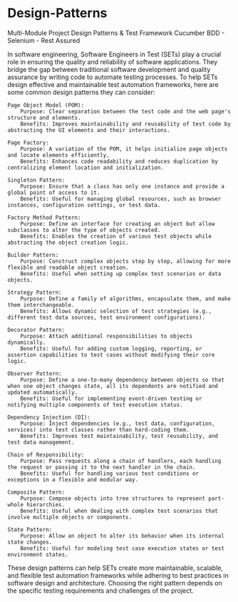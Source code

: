 # Design-Patterns
Multi-Module Project Design Patterns &amp; Test Framework Cucumber BDD - Selenium - Rest Assured



In software engineering, Software Engineers in Test (SETs) play a crucial role in ensuring the quality and reliability of software applications.
They bridge the gap between traditional software development and quality assurance by writing code to automate testing processes.
To help SETs design effective and maintainable test automation frameworks, here are some common design patterns they can consider:

    Page Object Model (POM):
        Purpose: Clear separation between the test code and the web page's structure and elements.
        Benefits: Improves maintainability and reusability of test code by abstracting the UI elements and their interactions.

    Page Factory:
        Purpose: A variation of the POM, it helps initialize page objects and locate elements efficiently.
        Benefits: Enhances code readability and reduces duplication by centralizing element location and initialization.

    Singleton Pattern:
        Purpose: Ensure that a class has only one instance and provide a global point of access to it.
        Benefits: Useful for managing global resources, such as browser instances, configuration settings, or test data.

    Factory Method Pattern:
        Purpose: Define an interface for creating an object but allow subclasses to alter the type of objects created.
        Benefits: Enables the creation of various test objects while abstracting the object creation logic.

    Builder Pattern:
        Purpose: Construct complex objects step by step, allowing for more flexible and readable object creation.
        Benefits: Useful when setting up complex test scenarios or data objects.

    Strategy Pattern:
        Purpose: Define a family of algorithms, encapsulate them, and make them interchangeable.
        Benefits: Allows dynamic selection of test strategies (e.g., different test data sources, test environment configurations).

    Decorator Pattern:
        Purpose: Attach additional responsibilities to objects dynamically.
        Benefits: Useful for adding custom logging, reporting, or assertion capabilities to test cases without modifying their core logic.

    Observer Pattern:
        Purpose: Define a one-to-many dependency between objects so that when one object changes state, all its dependents are notified and updated automatically.
        Benefits: Useful for implementing event-driven testing or notifying multiple components of test execution status.

    Dependency Injection (DI):
        Purpose: Inject dependencies (e.g., test data, configuration, services) into test classes rather than hard-coding them.
        Benefits: Improves test maintainability, test reusability, and test data management.

    Chain of Responsibility:
        Purpose: Pass requests along a chain of handlers, each handling the request or passing it to the next handler in the chain.
        Benefits: Useful for handling various test conditions or exceptions in a flexible and modular way.

    Composite Pattern:
        Purpose: Compose objects into tree structures to represent part-whole hierarchies.
        Benefits: Useful when dealing with complex test scenarios that involve multiple objects or components.

    State Pattern:
        Purpose: Allow an object to alter its behavior when its internal state changes.
        Benefits: Useful for modeling test case execution states or test environment states.

These design patterns can help SETs create more maintainable, scalable, and flexible test automation frameworks while
adhering to best practices in software design and architecture. Choosing the right pattern depends on the specific
testing requirements and challenges of the project.